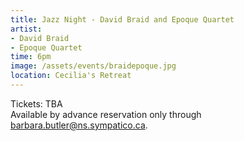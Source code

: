 ```yaml
---
title: Jazz Night - David Braid and Epoque Quartet
artist:
- David Braid
- Epoque Quartet
time: 6pm
image: /assets/events/braidepoque.jpg
location: Cecilia's Retreat
---
```


 
Tickets: TBA  
Available by advance reservation only through [barbara.butler@ns.sympatico.ca](mailto:barbara.butler@ns.sympatico.ca).